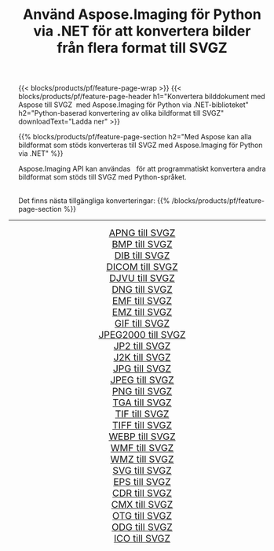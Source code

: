 ﻿---
title: Använd Aspose.Imaging för Python via .NET för att konvertera bilder från flera format till SVGZ 
weight: 3920
url: /sv/python-net/conversion/to/svgz 
lang: sv
langdirlevel: 2
locales: zh-hans,ja,it,ru,de,es,fr,nl,id,lt,pl,pt,vi,tr,ko,zh-hant,ar,hi,th,sv,cs,uk,he
description: Du kan använda Aspose.Imaging för Python via .NET-biblioteket för att konvertera från en mängd olika format till SVGZ
---

{{< blocks/products/pf/feature-page-wrap >}}
{{< blocks/products/pf/feature-page-header h1="Konvertera bilddokument med Aspose till SVGZ  med Aspose.Imaging för Python via .NET-biblioteket" h2="Python-baserad konvertering av olika bildformat till SVGZ" downloadText="Ladda ner" >}}


{{% blocks/products/pf/feature-page-section  h2="Med Aspose kan alla bildformat som stöds konverteras till SVGZ med Aspose.Imaging för Python via .NET" %}}
<p align=justify>Aspose.Imaging API kan användas   för att programmatiskt konvertera andra bildformat som stöds till SVGZ med Python-språket.</p>
<br/>
Det finns nästa tillgängliga konverteringar:
{{% /blocks/products/pf/feature-page-section %}}
<div class="container-fluid productfamilypage bg-gray">
    <div class="convertypes bg-gray agp-content section">
        <div class="container">
		<hr style="margin-left:-20px;"/>
		<div class="row other-converters" style="gap: 10px;font-size: 19px;text-align:center;">
		    <div class='col-md-2 other-converter remove-lp remove-rp'><a href="/imaging/sv/python-net/conversion/apng-to-svgz" style="padding:15px;">APNG till SVGZ</a></div>
<div class='col-md-2 other-converter remove-lp remove-rp'><a href="/imaging/sv/python-net/conversion/bmp-to-svgz" style="padding:15px;">BMP till SVGZ</a></div>
<div class='col-md-2 other-converter remove-lp remove-rp'><a href="/imaging/sv/python-net/conversion/dib-to-svgz" style="padding:15px;">DIB till SVGZ</a></div>
<div class='col-md-2 other-converter remove-lp remove-rp'><a href="/imaging/sv/python-net/conversion/dicom-to-svgz" style="padding:15px;">DICOM till SVGZ</a></div>
<div class='col-md-2 other-converter remove-lp remove-rp'><a href="/imaging/sv/python-net/conversion/djvu-to-svgz" style="padding:15px;">DJVU till SVGZ</a></div>
<div class='col-md-2 other-converter remove-lp remove-rp'><a href="/imaging/sv/python-net/conversion/dng-to-svgz" style="padding:15px;">DNG till SVGZ</a></div>
<div class='col-md-2 other-converter remove-lp remove-rp'><a href="/imaging/sv/python-net/conversion/emf-to-svgz" style="padding:15px;">EMF till SVGZ</a></div>
<div class='col-md-2 other-converter remove-lp remove-rp'><a href="/imaging/sv/python-net/conversion/emz-to-svgz" style="padding:15px;">EMZ till SVGZ</a></div>
<div class='col-md-2 other-converter remove-lp remove-rp'><a href="/imaging/sv/python-net/conversion/gif-to-svgz" style="padding:15px;">GIF till SVGZ</a></div>
<div class='col-md-2 other-converter remove-lp remove-rp'><a href="/imaging/sv/python-net/conversion/jpeg2000-to-svgz" style="padding:15px;">JPEG2000 till SVGZ</a></div>
<div class='col-md-2 other-converter remove-lp remove-rp'><a href="/imaging/sv/python-net/conversion/jp2-to-svgz" style="padding:15px;">JP2 till SVGZ</a></div>
<div class='col-md-2 other-converter remove-lp remove-rp'><a href="/imaging/sv/python-net/conversion/j2k-to-svgz" style="padding:15px;">J2K till SVGZ</a></div>
<div class='col-md-2 other-converter remove-lp remove-rp'><a href="/imaging/sv/python-net/conversion/jpg-to-svgz" style="padding:15px;">JPG till SVGZ</a></div>
<div class='col-md-2 other-converter remove-lp remove-rp'><a href="/imaging/sv/python-net/conversion/jpeg-to-svgz" style="padding:15px;">JPEG till SVGZ</a></div>
<div class='col-md-2 other-converter remove-lp remove-rp'><a href="/imaging/sv/python-net/conversion/png-to-svgz" style="padding:15px;">PNG till SVGZ</a></div>
<div class='col-md-2 other-converter remove-lp remove-rp'><a href="/imaging/sv/python-net/conversion/tga-to-svgz" style="padding:15px;">TGA till SVGZ</a></div>
<div class='col-md-2 other-converter remove-lp remove-rp'><a href="/imaging/sv/python-net/conversion/tif-to-svgz" style="padding:15px;">TIF till SVGZ</a></div>
<div class='col-md-2 other-converter remove-lp remove-rp'><a href="/imaging/sv/python-net/conversion/tiff-to-svgz" style="padding:15px;">TIFF till SVGZ</a></div>
<div class='col-md-2 other-converter remove-lp remove-rp'><a href="/imaging/sv/python-net/conversion/webp-to-svgz" style="padding:15px;">WEBP till SVGZ</a></div>
<div class='col-md-2 other-converter remove-lp remove-rp'><a href="/imaging/sv/python-net/conversion/wmf-to-svgz" style="padding:15px;">WMF till SVGZ</a></div>
<div class='col-md-2 other-converter remove-lp remove-rp'><a href="/imaging/sv/python-net/conversion/wmz-to-svgz" style="padding:15px;">WMZ till SVGZ</a></div>
<div class='col-md-2 other-converter remove-lp remove-rp'><a href="/imaging/sv/python-net/conversion/svg-to-svgz" style="padding:15px;">SVG till SVGZ</a></div>
<div class='col-md-2 other-converter remove-lp remove-rp'><a href="/imaging/sv/python-net/conversion/eps-to-svgz" style="padding:15px;">EPS till SVGZ</a></div>
<div class='col-md-2 other-converter remove-lp remove-rp'><a href="/imaging/sv/python-net/conversion/cdr-to-svgz" style="padding:15px;">CDR till SVGZ</a></div>
<div class='col-md-2 other-converter remove-lp remove-rp'><a href="/imaging/sv/python-net/conversion/cmx-to-svgz" style="padding:15px;">CMX till SVGZ</a></div>
<div class='col-md-2 other-converter remove-lp remove-rp'><a href="/imaging/sv/python-net/conversion/otg-to-svgz" style="padding:15px;">OTG till SVGZ</a></div>
<div class='col-md-2 other-converter remove-lp remove-rp'><a href="/imaging/sv/python-net/conversion/odg-to-svgz" style="padding:15px;">ODG till SVGZ</a></div>
<div class='col-md-2 other-converter remove-lp remove-rp'><a href="/imaging/sv/python-net/conversion/ico-to-svgz" style="padding:15px;">ICO till SVGZ</a></div>
                </div>
        </div>
    </div>
</div>
<br/>


